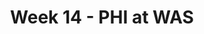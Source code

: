 ---
layout: game
title: Week 14 - PHI at WAS
season: 2004
game_id: 2004_14_PHI_WAS
away_team: PHI
home_team: WAS
---